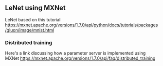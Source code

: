 ## LeNet using MXNet
LeNet based on this tutorial https://mxnet.apache.org/versions/1.7.0/api/python/docs/tutorials/packages/gluon/image/mnist.html

### Distributed training
Here's a link discussing how a parameter server is implemented using MXNet
https://mxnet.apache.org/versions/1.7.0/api/faq/distributed_training